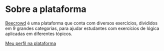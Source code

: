 # Sobre a plataforma
[Beecrowd](https://www.beecrowd.com.br) é uma plataforma que conta com diversos exercícios, divididos em 9 grandes categorias, para ajudar estudantes com exercícios de lógica aplicadas em diferentes tópicos.

[Meu perfil na plataforma](https://www.beecrowd.com.br/judge/pt/profile/443852)

